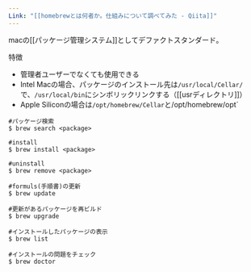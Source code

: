 ```yaml
---
Link: "[[homebrewとは何者か。仕組みについて調べてみた - Qiita]]"
---
```

macの[[パッケージ管理システム]]としてデファクトスタンダード。

特徴
- 管理者ユーザーでなくても使用できる
- Intel Macの場合、パッケージのインストール先は`/usr/local/Cellar/`で、`/usr/local/bin`にシンボリックリンクする（[[usrディレクトリ]]）
- Apple Siliconの場合は`/opt/homebrew/Cellar`と/opt/homebrew/opt`

```shell
#パッケージ検索
$ brew search <package>

#install
$ brew install <package>

#uninstall
$ brew remove <package>

#formuls(手順書)の更新
$ brew update

#更新があるパッケージを再ビルド
$ brew upgrade

#インストールしたパッケージの表示
$ brew list

#インストールの問題をチェック
$ brew doctor
```